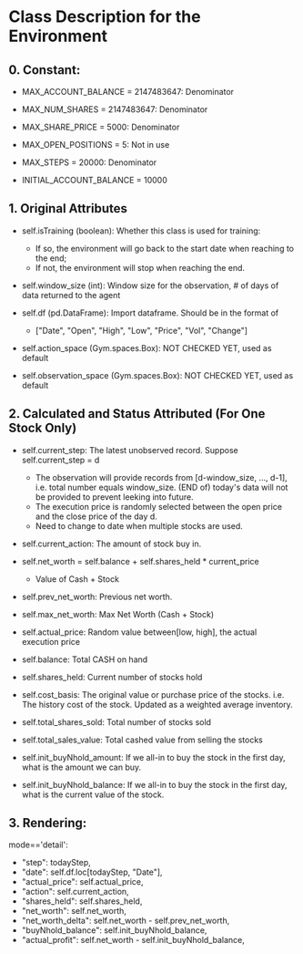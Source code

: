 # Class Description for the Environment

## 0. Constant:
- MAX_ACCOUNT_BALANCE = 2147483647: Denominator
- MAX_NUM_SHARES = 2147483647:      Denominator
- MAX_SHARE_PRICE = 5000:           Denominator


- MAX_OPEN_POSITIONS = 5:           Not in use    
- MAX_STEPS = 20000:                Denominator
- INITIAL_ACCOUNT_BALANCE = 10000

## 1. Original Attributes
- self.isTraining (boolean): Whether this class is used for training:
    - If so, the environment will go back to the start date when reaching to the end;
    - If not, the environment will stop when reaching the end.

- self.window_size (int): Window size for the observation, # of days of data returned to the agent

- self.df (pd.DataFrame): Import dataframe. Should be in the format of 
    - ["Date", "Open", "High", "Low", "Price", "Vol", "Change"]

- self.action_space (Gym.spaces.Box): NOT CHECKED YET, used as default

- self.observation_space (Gym.spaces.Box): NOT CHECKED YET, used as default

## 2. Calculated and Status Attributed (For One Stock Only)
- self.current_step: The latest unobserved record. Suppose self.current_step = d
    - The observation will provide records from [d-window_size, ..., d-1], i.e. total number equals window_size. (END of) today's data will not be provided to prevent leeking into future.
    - The execution price is randomly selected between the open price and the close price of the day d.
    - Need to change to date when multiple stocks are used.

- self.current_action: The amount of stock buy in.

- self.net_worth = self.balance + self.shares_held * current_price
    - Value of Cash + Stock

- self.prev_net_worth: Previous net worth.

- self.max_net_worth: Max Net Worth (Cash + Stock)

- self.actual_price: Random value between[low, high], the actual execution price

- self.balance: Total CASH on hand

- self.shares_held: Current number of stocks hold

- self.cost_basis: The original value or purchase price of the stocks. i.e. The history cost of the stock. Updated as a weighted average inventory.

- self.total_shares_sold: Total number of stocks sold

- self.total_sales_value: Total cashed value from selling the stocks

- self.init_buyNhold_amount: If we all-in to buy the stock in the first day, what is the amount we can buy.

- self.init_buyNhold_balance: If we all-in to buy the stock in the first day, what is the current value of the stock.


## 3. Rendering:
mode=='detail': 
- "step": todayStep,
- "date": self.df.loc[todayStep, "Date"],
- "actual_price": self.actual_price,
- "action": self.current_action,
- "shares_held": self.shares_held,
- "net_worth": self.net_worth,
- "net_worth_delta": self.net_worth - self.prev_net_worth,
- "buyNhold_balance": self.init_buyNhold_balance,
- "actual_profit": self.net_worth - self.init_buyNhold_balance,


